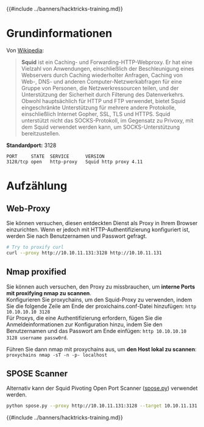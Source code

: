 {{#include ../banners/hacktricks-training.md}}

# Grundinformationen

Von [Wikipedia](<https://en.wikipedia.org/wiki/Squid_(software)>):

> **Squid** ist ein Caching- und Forwarding-HTTP-Webproxy. Er hat eine Vielzahl von Anwendungen, einschließlich der Beschleunigung eines Webservers durch Caching wiederholter Anfragen, Caching von Web-, DNS- und anderen Computer-Netzwerkabfragen für eine Gruppe von Personen, die Netzwerkressourcen teilen, und der Unterstützung der Sicherheit durch Filterung des Datenverkehrs. Obwohl hauptsächlich für HTTP und FTP verwendet, bietet Squid eingeschränkte Unterstützung für mehrere andere Protokolle, einschließlich Internet Gopher, SSL, TLS und HTTPS. Squid unterstützt nicht das SOCKS-Protokoll, im Gegensatz zu Privoxy, mit dem Squid verwendet werden kann, um SOCKS-Unterstützung bereitzustellen.

**Standardport:** 3128
```
PORT     STATE  SERVICE      VERSION
3128/tcp open   http-proxy   Squid http proxy 4.11
```
# Aufzählung

## Web-Proxy

Sie können versuchen, diesen entdeckten Dienst als Proxy in Ihrem Browser einzurichten. Wenn er jedoch mit HTTP-Authentifizierung konfiguriert ist, werden Sie nach Benutzernamen und Passwort gefragt.
```bash
# Try to proxify curl
curl --proxy http://10.10.11.131:3128 http://10.10.11.131
```
## Nmap proxified

Sie können auch versuchen, den Proxy zu missbrauchen, um **interne Ports mit proxifying nmap zu scannen**.\
Konfigurieren Sie proxychains, um den Squid-Proxy zu verwenden, indem Sie die folgende Zeile am Ende der proxichains.conf-Datei hinzufügen: `http 10.10.10.10 3128`  
Für Proxys, die eine Authentifizierung erfordern, fügen Sie die Anmeldeinformationen zur Konfiguration hinzu, indem Sie den Benutzernamen und das Passwort am Ende einfügen: `http 10.10.10.10 3128 username passw0rd`.

Führen Sie dann nmap mit proxychains aus, um **den Host lokal zu scannen**: `proxychains nmap -sT -n -p- localhost`

## SPOSE Scanner

Alternativ kann der Squid Pivoting Open Port Scanner ([spose.py](https://github.com/aancw/spose)) verwendet werden.
```bash
python spose.py --proxy http://10.10.11.131:3128 --target 10.10.11.131
```
{{#include ../banners/hacktricks-training.md}}
